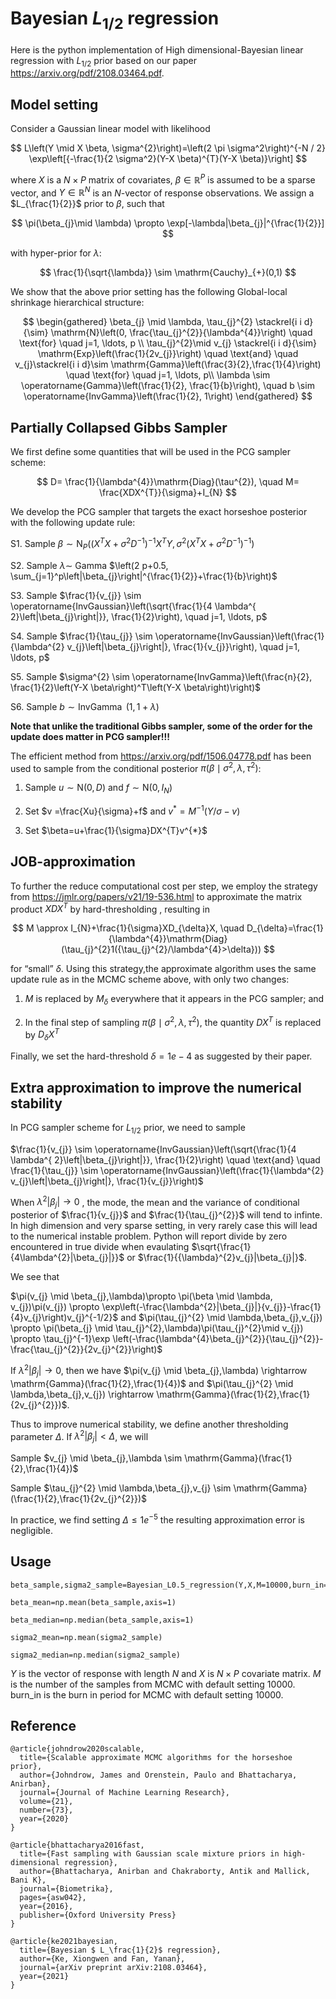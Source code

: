 # Bayesian $L_{1/2}$ regression

Here is the python implementation of High dimensional-Bayesian linear regression with $L_{1/2}$ prior based on our paper https://arxiv.org/pdf/2108.03464.pdf.



## Model setting

Consider a Gaussian linear model with likelihood


$$
L\left(Y \mid X \beta, \sigma^{2}\right)=\left(2 \pi \sigma^2\right)^{-N / 2} \exp\left[{-\frac{1}{2 \sigma^2}(Y-X \beta)^{T}(Y-X \beta)}\right]
$$

where $X$ is a $N \times P$ matrix of covariates, $\beta \in \mathbb{R}^{P}$ is assumed to be a sparse vector, and $Y \in \mathbb{R}^N$ is an $N$-vector of response observations. We assign a $L_{\frac{1}{2}}$ prior to $\beta$, such that


$$
\pi(\beta_{j}\mid \lambda) \propto \exp[-\lambda|\beta_{j}|^{\frac{1}{2}}]
$$


with hyper-prior for $\lambda$:


$$
\frac{1}{\sqrt{\lambda}} \sim \mathrm{Cauchy}_{+}(0,1)
$$


We show that the above prior setting has the following Global-local shrinkage hierarchical structure:


$$
\begin{gathered}
\beta_{j} \mid  \lambda, \tau_{j}^{2}  \stackrel{i i d}{\sim} \mathrm{N}\left(0,  \frac{\tau_{j}^{2}}{\lambda^{4}}\right) \quad \text{for} \quad j=1, \ldots, p \\
\tau_{j}^{2}\mid v_{j} \stackrel{i i d}{\sim} \mathrm{Exp}\left(\frac{1}{2v_{j}}\right) \quad \text{and} \quad v_{j}\stackrel{i i d}\sim \mathrm{Gamma}\left(\frac{3}{2},\frac{1}{4}\right) \quad \text{for} \quad j=1, \ldots, p\\
\lambda \sim \operatorname{Gamma}\left(\frac{1}{2}, \frac{1}{b}\right), \quad b \sim \operatorname{InvGamma}\left(\frac{1}{2}, 1\right)
\end{gathered}
$$



## Partially Collapsed Gibbs Sampler

We first define some quantities that will be used in the PCG sampler scheme:


$$
D= \frac{1}{\lambda^{4}}\mathrm{Diag}(\tau^{2}), \quad M= \frac{XDX^{T}}{\sigma}+I_{N}
$$



We develop the PCG sampler that targets the exact horseshoe posterior with the following update rule:



S1. Sample $\beta \sim \mathrm{N}_{P}\left(\left(X^{T} X+\sigma^2 D^{-1}\right)^{-1} X^{T} Y, \sigma^{2}\left(X^{T} X+\sigma^{2} D^{-1}\right)^{-1}\right)$



S2. Sample $\lambda \sim$ Gamma $\left(2 p+0.5, \sum_{j=1}^p\left|\beta_{j}\right|^{\frac{1}{2}}+\frac{1}{b}\right)$



S3. Sample $\frac{1}{v_{j}} \sim \operatorname{InvGaussian}\left(\sqrt{\frac{1}{4 \lambda^{ 2}\left|\beta_{j}\right|}}, \frac{1}{2}\right), \quad j=1, \ldots, p$ 



S4. Sample $\frac{1}{\tau_{j}} \sim \operatorname{InvGaussian}\left(\frac{1}{\lambda^{2} v_{j}\left|\beta_{j}\right|}, \frac{1}{v_{j}}\right), \quad j=1, \ldots, p$



S5. Sample $\sigma^{2} \sim \operatorname{InvGamma}\left(\frac{n}{2}, \frac{1}{2}\left(Y-X \beta\right)^T\left(Y-X \beta\right)\right)$



S6. Sample $b \sim \operatorname{InvGamma~}\left(1,1+\lambda\right)$



**Note that unlike the traditional Gibbs sampler, some of the order for the update does matter in PCG sampler!!!**



The efficient method from https://arxiv.org/pdf/1506.04778.pdf has been used to sample from the conditional posterior $\pi(\beta \mid \sigma^{2}, \lambda, \tau^2)$:




1. Sample $u  \sim \mathrm{N}(0, D)$ and $f \sim \mathrm{N}\left(0, I_{N}\right)$

3. Set   $v =\frac{Xu}{\sigma}+f$ and $v^{*}=M^{-1}(Y / \sigma-v)$

4. Set  $\beta=u+\frac{1}{\sigma}DX^{T}v^{*}$

   

## JOB-approximation

To further  the reduce computational cost per step, we employ the strategy from  https://jmlr.org/papers/v21/19-536.html  to approximate the matrix product $XDX^{T}$ by hard-thresholding , resulting in


$$
M \approx I_{N}+\frac{1}{\sigma}XD_{\delta}X, \quad D_{\delta}=\frac{1}{\lambda^{4}}\mathrm{Diag}(\tau_{j}^{2}1({\tau_{j}^{2}/\lambda^{4}>\delta}))
$$


for “small” $\delta$. Using this strategy,the approximate algorithm uses the same update rule as in the MCMC scheme above, with only two changes:



1. $M$ is replaced by $M_{\delta}$ everywhere that it appears in the PCG sampler; and

2. In the final step of sampling $\pi(\beta \mid \sigma^{2}, \lambda, \tau^2)$, the quantity $DX^{T}$ is replaced by $D_\delta X^{T}$



Finally, we set the hard-threshold  $\delta=1e-4$ as suggested by their paper.



## Extra approximation to improve the numerical stability 

In PCG sampler scheme for $L_{1/2}$ prior, we need to sample 



$\frac{1}{v_{j}} \sim \operatorname{InvGaussian}\left(\sqrt{\frac{1}{4 \lambda^{ 2}\left|\beta_{j}\right|}}, \frac{1}{2}\right) \quad \text{and}  \quad \frac{1}{\tau_{j}} \sim \operatorname{InvGaussian}\left(\frac{1}{\lambda^{2} v_{j}\left|\beta_{j}\right|}, \frac{1}{v_{j}}\right)$



When $\lambda^{2}|\beta_{j}| \rightarrow 0$ ,  the mode, the mean and the variance of conditional posterior of $\frac{1}{v_{j}}$ and $\frac{1}{\tau_{j}^{2}}$ will tend to infinte. In high dimension and very sparse setting, in very rarely case this will lead to the numerical instable problem. Python will report divide by zero encountered in true divide when evaulating $\sqrt{\frac{1}{4\lambda^{2}|\beta_{j}|}}$ or $\frac{1}{{\lambda}^{2}v_{j}|\beta_{j}|}$. 



We see that 

$\pi(v_{j} \mid \beta_{j},\lambda)\propto \pi(\beta \mid \lambda, v_{j})\pi(v_{j}) \propto \exp\left(-\frac{\lambda^{2}|\beta_{j}|}{v_{j}}-\frac{1}{4}v_{j}\right)v_{j}^{-1/2}$ and $\pi(\tau_{j}^{2} \mid \lambda,\beta_{j},v_{j}) \propto \pi(\beta_{j} \mid \tau_{j}^{2},\lambda)\pi(\tau_{j}^{2}\mid v_{j}) \propto \tau_{j}^{-1}\exp \left(-\frac{\lambda^{4}\beta_{j}^{2}}{\tau_{j}^{2}}-\frac{\tau_{j}^{2}}{2v_{j}^{2}}\right)$



If $\lambda^{2}|\beta_{j}| \rightarrow 0$,  then we have $\pi(v_{j} \mid \beta_{j},\lambda) \rightarrow \mathrm{Gamma}(\frac{1}{2},\frac{1}{4})$ and $\pi(\tau_{j}^{2} \mid \lambda,\beta_{j},v_{j}) \rightarrow \mathrm{Gamma}(\frac{1}{2},\frac{1}{2v_{j}^{2}})$. 

Thus to improve numerical stability,  we define another thresholding parameter $\Delta$.  If $\lambda^{2}|\beta_{j}|<\Delta$,  we will 

Sample  $v_{j} \mid \beta_{j},\lambda \sim \mathrm{Gamma}(\frac{1}{2},\frac{1}{4})$ 

Sample $\tau_{j}^{2} \mid \lambda,\beta_{j},v_{j} \sim \mathrm{Gamma}(\frac{1}{2},\frac{1}{2v_{j}^{2}})$

In practice, we find setting $\Delta \leq 1e^{-5}$  the resulting approximation error is negligible.



## Usage

```
beta_sample,sigma2_sample=Bayesian_L0.5_regression(Y,X,M=10000,burn_in=10000) 

beta_mean=np.mean(beta_sample,axis=1)

beta_median=np.median(beta_sample,axis=1)

sigma2_mean=np.mean(sigma2_sample)

sigma2_median=np.median(sigma2_sample)
```

$Y$ is the vector of response with length $N$ and $X$ is $N \times P$ covariate matrix. $M$ is the number of the samples from MCMC with default setting 10000. burn_in is the burn in period for MCMC with default setting 10000.  



## Reference

```
@article{johndrow2020scalable,
  title={Scalable approximate MCMC algorithms for the horseshoe prior},
  author={Johndrow, James and Orenstein, Paulo and Bhattacharya, Anirban},
  journal={Journal of Machine Learning Research},
  volume={21},
  number={73},
  year={2020}
}
```

```
@article{bhattacharya2016fast,
  title={Fast sampling with Gaussian scale mixture priors in high-dimensional regression},
  author={Bhattacharya, Anirban and Chakraborty, Antik and Mallick, Bani K},
  journal={Biometrika},
  pages={asw042},
  year={2016},
  publisher={Oxford University Press}
}
```

```
@article{ke2021bayesian,
  title={Bayesian $ L_\frac{1}{2}$ regression},
  author={Ke, Xiongwen and Fan, Yanan},
  journal={arXiv preprint arXiv:2108.03464},
  year={2021}
}
```

